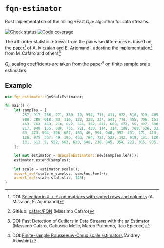# `fqn-estimator`

Rust implementation of the rolling «Fast $`Q_n`$» algorithm for data streams.

[![Check status](https://img.shields.io/github/actions/workflow/status/eigenein/rust-fqn-estimator/check.yaml?style=for-the-badge)]((https://github.com/eigenein/rust-fqn-estimator/actions/workflows/check.yaml))
[![Code coverage](https://img.shields.io/codecov/c/github/eigenein/rust-fqn-estimator?style=for-the-badge)
](https://app.codecov.io/gh/eigenein/rust-fqn-estimator)

The $`k`$th order statistic retrieval from the pairwise differences is based on the paper[^1] of A. Mirzaian and E. Arjomandi, adapting the implementation[^2] from M. Cafaro and others[^3].

[^1]: DOI: [Selection in `X + Y` and matrices with sorted rows and columns](https://doi.org/10.1016/0020-0190(85)90123-1) (A. Mirzaian, E. Arjomandi)
[^2]: GitHub: [cafaro/FQN](https://github.com/cafaro/FQN) (Massimo Cafaro)
[^3]: DOI: [Fast Detection of Outliers in Data Streams with the `Qn` Estimator](https://doi.org/10.48550/arXiv.1910.02459) (Massimo Cafaro, Catiuscia Melle, Marco Pulimeno, Italo Epicoco)

$`Q_n`$ scaling coefficients are taken from the paper[^4] on finite-sample scale estimators.

[^4]: DOI: [Finite-sample Rousseeuw-Croux scale estimators](https://doi.org/10.48550/arXiv.2209.12268) (Andrey Akinshin)

## Example

```rust
use fqn_estimator::QnScaleEstimator;

fn main() {
    let samples = [
        257, 917, 236, 271, 339, 19, 994, 710, 411, 922, 516, 329, 405, 112,
        980, 308, 918, 83, 116, 122, 329, 227, 541, 774, 455, 706, 151, 829,
        463, 763, 453, 218, 872, 326, 162, 607, 689, 672, 56, 997, 598, 920,
        817, 949, 155, 688, 755, 721, 430, 184, 314, 308, 709, 626, 333, 307,
        63, 473, 594, 366, 687, 463, 46, 994, 948, 392, 431, 171, 413, 975,
        126, 975, 337, 49, 196, 463, 784, 722, 522, 182, 919, 181, 120, 177,
        131, 612, 5, 952, 663, 628, 648, 238, 845, 354, 223, 315, 985, 38, 2, 34,
    ];

    let mut estimator = QnScaleEstimator::new(samples.len());
    estimator.extend(samples);

    let scale = estimator.scale();
    assert_eq!(scale.n_samples, samples.len());
    assert_eq!(scale.statistic, 145);
}
```

